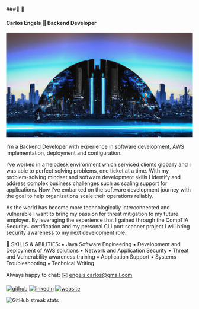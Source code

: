 ###👋	:robot:
#### Carlos Engels || Backend Developer
![Backend Developer](https://github.com/carlosengels/carlosengels/blob/main/background_landscape.png)

I'm a Backend Developer with experience in software development, AWS implementation, deployment and configuration.

I've worked in a helpdesk environment which serviced clients globally and I was able to perfect solving problems, one ticket at a time. With my problem-solving mindset and software development skills I identify and address complex business challenges such as scaling support for applications. Now I've embarked on the software development journey with the goal to help organizations scale their operations reliably. 

As the world has become more technologically interconnected and vulnerable I want to bring my passion for threat mitigation to my future employer. By leveraging the experience that I gained through the CompTIA Security+ certification and my personal CLI port scanner project I will bring security awareness to my next development role.


🔨 SKILLS & ABILITIES:
▪️ Java Software Engineering
▪️ Development and Deployment of AWS solutions
▪️ Network and Application Security
▪️ Threat and Vulnerability awareness training
▪️ Application Support
▪️ Systems Troubleshooting
▪️ Technical Writing

Always happy to chat:
✉️ engels.carlos@gmail.com


[<img src='https://cdn.jsdelivr.net/npm/simple-icons@3.0.1/icons/github.svg' alt='github' height='40'>](https://github.com/carlosengels)  [<img src='https://cdn.jsdelivr.net/npm/simple-icons@3.0.1/icons/linkedin.svg' alt='linkedin' height='40'>](https://www.linkedin.com/in/https://www.linkedin.com/in/carlos-engels-backend-developement//)  [<img src='https://cdn.jsdelivr.net/npm/simple-icons@3.0.1/icons/icloud.svg' alt='website' height='40'>](https://www.carlosengels.com)  

![GitHub streak stats](https://streak-stats.demolab.com/?user=carlosengels)  

